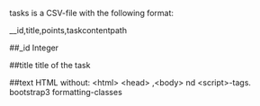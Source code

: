tasks is a CSV-file with the following format:

\__id,title,points,taskcontentpath

##_id
Integer

##title
title of the task

##text
HTML without: \<html\> \<head\> ,\<body\> nd \<script\>-tags. bootstrap3 formatting-classes

